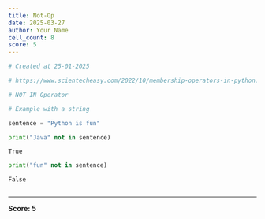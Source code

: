 ```yaml
---
title: Not-Op
date: 2025-03-27
author: Your Name
cell_count: 8
score: 5
---
```


```python
# Created at 25-01-2025
```


```python
# https://www.scientecheasy.com/2022/10/membership-operators-in-python.html/
```


```python
# NOT IN Operator
```


```python
# Example with a string
```


```python
sentence = "Python is fun"
```


```python
print("Java" not in sentence)
```

    True



```python
print("fun" not in sentence)
```

    False



```python

```


---
**Score: 5**
